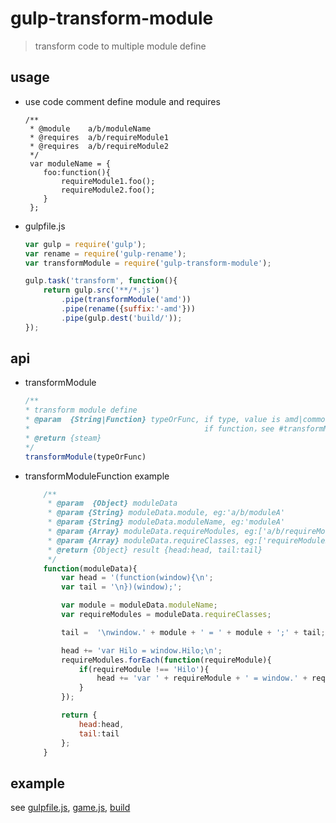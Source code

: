 # gulp-transform-module
> transform code to multiple module define

## usage


* use code comment define module and requires

    ```
    /**
     * @module    a/b/moduleName
     * @requires  a/b/requireModule1
     * @requires  a/b/requireModule2
     */
     var moduleName = {
        foo:function(){
            requireModule1.foo();
            requireModule2.foo();
        }
     };
    ```

* gulpfile.js

    ```javascript
    var gulp = require('gulp');
    var rename = require('gulp-rename');
    var transformModule = require('gulp-transform-module');

    gulp.task('transform', function(){
        return gulp.src('**/*.js')
            .pipe(transformModule('amd'))
            .pipe(rename({suffix:'-amd'}))
            .pipe(gulp.dest('build/'));
    });
    ```

## api
* transformModule

    ```javascript
    /**
    * transform module define
    * @param  {String|Function} typeOrFunc, if type, value is amd|commonjs|cmd|kissy, default is amd;
    *                                       if function，see #transformModuleFunction;
    * @return {steam}
    */
    transformModule(typeOrFunc)
    ```

* transformModuleFunction example

    ```javascript
        /**
         * @param  {Object} moduleData
         * @param {String} moduleData.module, eg:'a/b/moduleA'
         * @param {String} moduleData.moduleName, eg:'moduleA'
         * @param {Array} moduleData.requireModules, eg:['a/b/requireModuleB','a/b/requireModuleC']
         * @param {Array} moduleData.requireClasses, eg:['requireModuleB','requireModuleC']
         * @return {Object} result {head:head, tail:tail}
         */
        function(moduleData){
            var head = '(function(window){\n';
            var tail = '\n})(window);';

            var module = moduleData.moduleName;
            var requireModules = moduleData.requireClasses;

            tail =  '\nwindow.' + module + ' = ' + module + ';' + tail;

            head += 'var Hilo = window.Hilo;\n';
            requireModules.forEach(function(requireModule){
                if(requireModule !== 'Hilo'){
                    head += 'var ' + requireModule + ' = window.' + requireModule + ';\n';
                }
            });

            return {
                head:head,
                tail:tail
            };
        }
    ```

## example
see [gulpfile.js](./gulpfile.js), [game.js](./test/game.js), [build](./test/build/)
